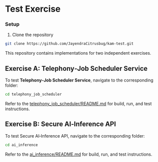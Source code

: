 # Test Exercise

### Setup

1. Clone the repository

```bash
git clone https://github.com/JayendraCitrusbug/kam-test.git
```


This repository contains implementations for two independent exercises.


## Exercise A: Telephony‑Job Scheduler Service

To test **Telephony‑Job Scheduler Service**, navigate to the corresponding folder:

```bash
cd telephony_job_scheduler
```

Refer to the [telephony_job_scheduler/README.md](./telephony_job_scheduler/README.md) for build, run, and test instructions.


## Exercise B: Secure AI‑Inference API

To test Secure AI‑Inference API, navigate to the corresponding folder:

```bash
cd ai_inference
```

Refer to the [ai_inference/README.md](./ai_inference/README.md) for build, run, and test instructions.
